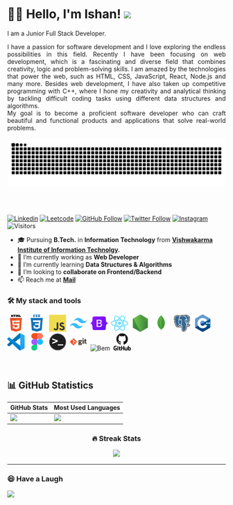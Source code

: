 # :technologist: Hello, I'm Ishan! <img src="https://media.giphy.com/media/hvRJCLFzcasrR4ia7z/giphy.gif" width="30px"/>
  
I am a Junior Full Stack Developer.

<div align = "justify">
  I have a passion for software development and I love exploring the endless possibilities in this field. Recently I have been focusing on web development, which is a fascinating and diverse field that combines creativity, logic and problem-solving skills. I am amazed by the technologies that power the web, such as HTML, CSS, JavaScript, React, Node.js and many more. Besides web development, I have also taken up competitive programming with C++, where I hone my creativity and analytical thinking by tackling difficult coding tasks using different data structures and algorithms.
  <br>
My goal is to become a proficient software developer who can craft beautiful and functional products and applications that solve real-world problems.
  </div>
  <br>

<div align="center">
<img src="https://raw.githubusercontent.com/ishanundre2004/ishanundre2004/output/snake.svg" alt="Snake animation" />
</div>

<br><br>

[![Linkedin](https://img.shields.io/badge/-LinkedIn-blue?style=badge&logo=Linkedin&logoColor=white&link=https://www.linkedin.com/in/ishanundre/)](https://www.linkedin.com/in/ishanundre/)
[![Leetcode](https://img.shields.io/badge/-LeetCode-FFA116?style=badge&logo=LeetCode&logoColor=black)](https://leetcode.com/u/IshanUndre/)
[![GitHub Follow](https://img.shields.io/github/followers/ishanundre2004?label=GitHub&style=social)](https://github.com/ishanundre2004)
[![Twitter Follow](https://img.shields.io/twitter/follow/UndreIshan?label=Twitter)](https://x.com/UndreIshan?t=ky2tQ1ojLB_r0yeEnCpW_g&s=09)
[![Instagram](https://img.shields.io/badge/Instagram-E4405F?style=badge&logo=instagram&logoColor=white)](https://www.instagram.com/_ishanundre/)
![Visitors](https://komarev.com/ghpvc/?username=ishanundre2004&color=blue&style=badge&label=Visitors)



- 🎓 Pursuing **B.Tech.** in **Information Technology** from **[Vishwakarma Institute of Information Technolgy](https://vit.ac.in/).**
- 🔭 I’m currently working as **Web Developer**
- 🌱 I’m currently learning **Data Structures & Algorithms**
- 💞️ I’m looking to **collaborate on Frontend/Backend**
- 📫 Reach me at **[Mail](mailto:ishanundre2004@gmail.com)**

<!-- <hr> -->

### 🛠️ My stack and tools
<div>
  <img src="https://github.com/devicons/devicon/blob/master/icons/html5/html5-original-wordmark.svg" title="HTML5" alt="HTML" width="40" height="40"/>&nbsp;
  <img src="https://github.com/devicons/devicon/blob/master/icons/css3/css3-plain-wordmark.svg"  title="CSS3" alt="CSS" width="40" height="40"/>&nbsp;
  <img src="https://github.com/devicons/devicon/blob/master/icons/javascript/javascript-original.svg"  title="JS" alt="JS" width="40" height="40"/>&nbsp;
  <img src="https://github.com/devicons/devicon/blob/master/icons/tailwindcss/tailwindcss-plain.svg" title="Tailwind" alt="Tailwind" width="40" height="40"/>&nbsp;
  <img src="https://github.com/devicons/devicon/blob/master/icons/bootstrap/bootstrap-original.svg" title="bootstrap" alt="bootstrap" width="40" height="40"/>&nbsp;
  <img src="https://github.com/devicons/devicon/blob/master/icons/react/react-original.svg" title="react" alt="react" width="40" height="40"/>&nbsp;
  <img src="https://github.com/devicons/devicon/blob/master/icons/nodejs/nodejs-original.svg" title="nodejs" alt="nodejs" width="40" height="40"/>&nbsp;
  <img src="https://github.com/devicons/devicon/blob/master/icons/mongodb/mongodb-original.svg" title="mongodb" alt="mongodb" width="40" height="40"/>&nbsp;
  <img src="https://github.com/devicons/devicon/blob/master/icons/postgresql/postgresql-original.svg" title="Browserslist" alt="Browserslist" width="40" height="40"/>&nbsp;
  <img src="https://github.com/devicons/devicon/blob/master/icons/cplusplus/cplusplus-original.svg" title="cplusplus" alt="cplusplus" width="40" height="40"/>&nbsp;
  <img src="https://github.com/devicons/devicon/blob/master/icons/vscode/vscode-original.svg" title="Visual Studio Code" alt="Visual Studio Code" width="40" height="40"/>&nbsp;
  <img src="https://github.com/devicons/devicon/blob/master/icons/figma/figma-original.svg" title="Figma" alt="Figma" width="40" height="40"/>&nbsp;
  <img src="https://raw.githubusercontent.com/github/explore/80688e429a7d4ef2fca1e82350fe8e3517d3494d/topics/terminal/terminal.png" title="Terminal" alt="Terminal" width="40" height="40"/>&nbsp;
  <img src="https://github.com/devicons/devicon/blob/master/icons/git/git-original-wordmark.svg" title="Git" alt="Git" width="40" height="40"/>&nbsp;
  <img src="https://api.iconify.design/logos/bem.svg" title="Bem" alt="Bem" width="40" height="40"/>&nbsp;
  <img src="https://github.com/devicons/devicon/blob/master/icons/github/github-original-wordmark.svg" title="Github"  alt="Github" width="40"/>&nbsp;
</div>
<br>
 &nbsp; &nbsp;


## 📊 GitHub Statistics

<div align="center">

| GitHub Stats | Most Used Languages |
|--------------|---------------------|
| <img src="https://github-readme-stats.vercel.app/api?username=ishanundre2004&show_icons=true&theme=dark" height="200"/> | <img src="https://github-readme-stats.vercel.app/api/top-langs/?username=ishanundre2004&layout=compact&theme=dark" height="200"/> |

### 🔥 Streak Stats
<img height="190" src="https://github-readme-streak-stats.herokuapp.com/?user=ishanundre2004&layout=compact&theme=dark">

</div>





  
  <hr>
  
### 😆 Have a Laugh

<img src="https://readme-jokes.vercel.app/api">

